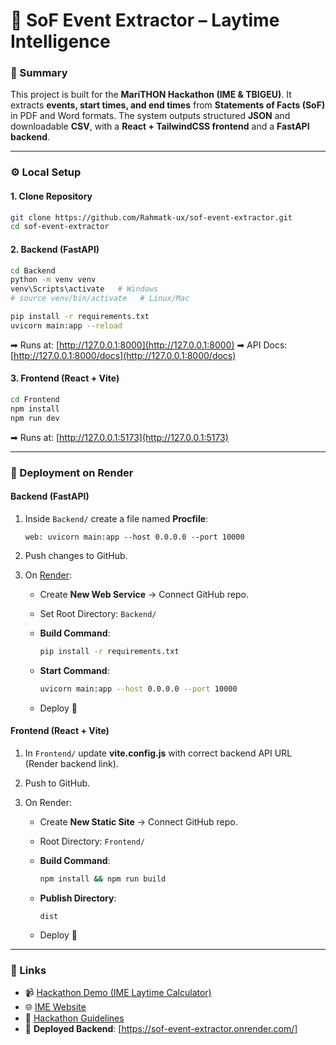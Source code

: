 # 📌 SoF Event Extractor – Laytime Intelligence

### 🔹 Summary

This project is built for the **MariTHON Hackathon (IME & TBIGEU)**.
It extracts **events, start times, and end times** from **Statements of Facts (SoF)** in PDF and Word formats.
The system outputs structured **JSON** and downloadable **CSV**, with a **React + TailwindCSS frontend** and a **FastAPI backend**.

---

### ⚙️ Local Setup

#### 1. Clone Repository

```bash
git clone https://github.com/Rahmatk-ux/sof-event-extractor.git
cd sof-event-extractor
```

#### 2. Backend (FastAPI)

```bash
cd Backend
python -m venv venv
venv\Scripts\activate   # Windows
# source venv/bin/activate   # Linux/Mac

pip install -r requirements.txt
uvicorn main:app --reload
```

➡ Runs at: [http://127.0.0.1:8000](http://127.0.0.1:8000)
➡ API Docs: [http://127.0.0.1:8000/docs](http://127.0.0.1:8000/docs)

#### 3. Frontend (React + Vite)

```bash
cd Frontend
npm install
npm run dev
```

➡ Runs at: [http://127.0.0.1:5173](http://127.0.0.1:5173)

---

### 🚀 Deployment on Render

#### Backend (FastAPI)

1. Inside `Backend/` create a file named **Procfile**:

   ```
   web: uvicorn main:app --host 0.0.0.0 --port 10000
   ```
2. Push changes to GitHub.
3. On [Render](https://render.com):

   * Create **New Web Service** → Connect GitHub repo.
   * Set Root Directory: `Backend/`
   * **Build Command**:

     ```bash
     pip install -r requirements.txt
     ```
   * **Start Command**:

     ```bash
     uvicorn main:app --host 0.0.0.0 --port 10000
     ```
   * Deploy 🎉

#### Frontend (React + Vite)

1. In `Frontend/` update **vite.config.js** with correct backend API URL (Render backend link).
2. Push to GitHub.
3. On Render:

   * Create **New Static Site** → Connect GitHub repo.
   * Root Directory: `Frontend/`
   * **Build Command**:

     ```bash
     npm install && npm run build
     ```
   * **Publish Directory**:

     ```
     dist
     ```
   * Deploy 🎉

---

### 🔗 Links

* 📹 [Hackathon Demo (IME Laytime Calculator)](https://youtu.be/RqXq3IbhAtg)
* 🌐 [IME Website](https://www.theimehub.com)
* 📄 [Hackathon Guidelines](./Guidelines_and_Evaluation_Criteria.docx)
* 🔗 **Deployed Backend**: [https://sof-event-extractor.onrender.com/]
